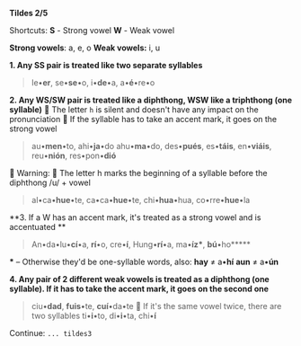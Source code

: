 **Tildes 2/5**

Shortcuts:
**S** - Strong vowel
**W** - Weak vowel

**Strong vowels**: a, e, o
**Weak vowels:** i, u

**1. Any SS pair is treated like two separate syllables**
> le•**er**, se•**se**•o, i•**de**•a, a•**é**•re•o 

**2. Any WS/SW pair is treated like a diphthong, WSW like a triphthong (one syllable)**
:small_orange_diamond: The letter `h` is silent and doesn't have any impact on the pronunciation
:small_blue_diamond: If the syllable has to take an accent mark, it goes on the strong vowel
> au•**men**•to,  ahi•**ja**•do ahu•**ma**•do, des•**pués**, es•**táis**, en•**viáis**, reu•**nión**, res•pon•**dió**

:large_orange_diamond: Warning:
:small_blue_diamond: The letter h marks the beginning of a syllable before the diphthong /u/ + vowel
> al•ca•**hue**•te, ca•ca•**hue**•te, chi•**hua**•hua, co•rre•**hue**•la

**3. If a W has an accent mark, it's treated as a strong vowel and is accentuated **
> An•da•lu•**cí**•a, **rí**•o, cre•**í**, Hung•**rí**•a, ma•**íz\***, **bú**•ho**\***

**\*** – Otherwise they'd be one-syllable words, also:
**hay** ≠ a•**hí**
**aun** ≠ a•**ún**

**4. Any pair of 2 different weak vowels is treated as a diphthong (one syllable). If it has to take the accent mark, it goes on the second one**
> ciu•**dad**, **fuis**•te, **cuí**•da•te
:large_orange_diamond: If it's the same vowel twice, there are two syllables
> ti•**i**•to, di•**i**•ta, chi•**í**

Continue: `... tildes3`
